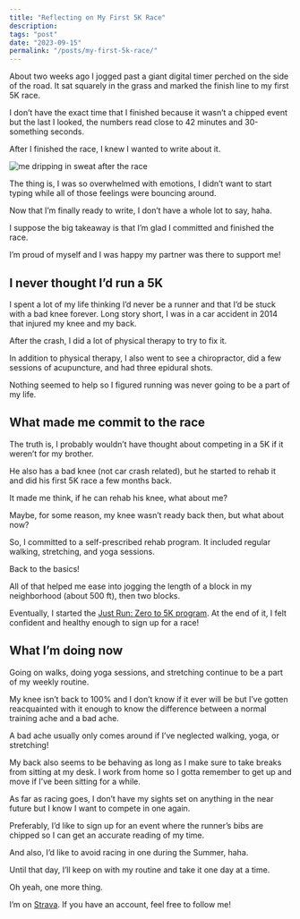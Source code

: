 ```yaml
---
title: "Reflecting on My First 5K Race"
description:
tags: "post"
date: "2023-09-15"
permalink: "/posts/my-first-5k-race/"
---
```


About two weeks ago I jogged past a giant digital timer perched on the side of the road. It sat squarely in the grass and marked the finish line to my first 5K race.

I don’t have the exact time that I finished because it wasn’t a chipped event but the last I looked, the numbers read close to 42 minutes and 30-something seconds.

After I finished the race, I knew I wanted to write about it.

<img src="/posts/2023/img/casey-5k.webp" alt="me dripping in sweat after the race" style="max-width: 300px">

The thing is, I was so overwhelmed with emotions, I didn’t want to start typing while all of those feelings were bouncing around.

Now that I’m finally ready to write, I don’t have a whole lot to say, haha.

I suppose the big takeaway is that I’m glad I committed and finished the race.

I’m proud of myself and I was happy my partner was there to support me!

## I never thought I’d run a 5K

I spent a lot of my life thinking I’d never be a runner and that I’d be stuck with a bad knee forever. Long story short, I was in a car accident in 2014 that injured my knee and my back.

After the crash, I did a lot of physical therapy to try to fix it.

In addition to physical therapy, I also went to see a chiropractor, did a few sessions of acupuncture, and had three epidural shots.

Nothing seemed to help so I figured running was never going to be a part of my life.

## What made me commit to the race

The truth is, I probably wouldn’t have thought about competing in a 5K if it weren’t for my brother.

He also has a bad knee (not car crash related), but he started to rehab it and did his first 5K race a few months back.

It made me think, if he can rehab his knee, what about me?

Maybe, for some reason, my knee wasn’t ready back then, but what about now?

So, I committed to a self-prescribed rehab program. It included regular walking, stretching, and yoga sessions.

Back to the basics!

All of that helped me ease into jogging the length of a block in my neighborhood (about 500 ft), then two blocks.

Eventually, I started the [Just Run: Zero to 5K program](https://apps.apple.com/us/app/just-run-zero-to-5k-10k/id1619784769). At the end of it, I felt confident and healthy enough to sign up for a race!

## What I’m doing now

Going on walks, doing yoga sessions, and stretching continue to be a part of my weekly routine.

My knee isn’t back to 100% and I don’t know if it ever will be but I’ve gotten reacquainted with it enough to know the difference between a normal training ache and a bad ache.

A bad ache usually only comes around if I’ve neglected walking, yoga, or stretching!

My back also seems to be behaving as long as I make sure to take breaks from sitting at my desk. I work from home so I gotta remember to get up and move if I’ve been sitting for a while.

As far as racing goes, I don’t have my sights set on anything in the near future but I know I want to compete in one again.

Preferably, I’d like to sign up for an event where the runner’s bibs are chipped so I can get an accurate reading of my time.

And also, I’d like to avoid racing in one during the Summer, haha.

Until that day, I’ll keep on with my routine and take it one day at a time.

Oh yeah, one more thing.

I’m on [Strava](https://www.strava.com/athletes/119182165). If you have an account, feel free to follow me!
